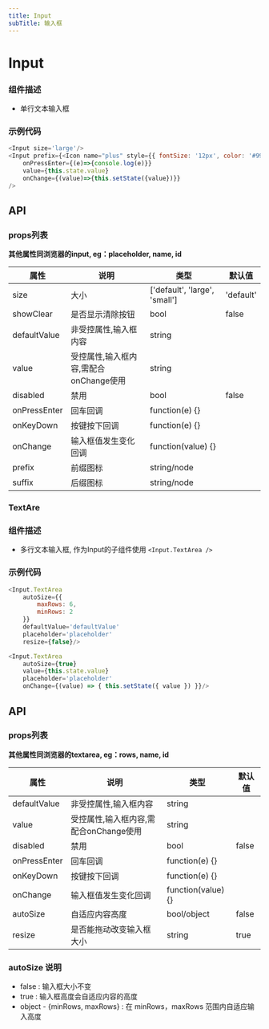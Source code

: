```yaml
---
title: Input
subTitle: 输入框
---
```


# Input

### 组件描述
- 单行文本输入框

### 示例代码

```js
<Input size='large'/>
<Input prefix={<Icon name="plus" style={{ fontSize: '12px', color: '#999'}} />}
	onPressEnter={(e)=>{console.log(e)}}
	value={this.state.value}
	onChange={(value)=>{this.setState({value})}}
/>
```

## API

### props列表
**其他属性同浏览器的input, eg：placeholder, name, id**

属性 | 说明 | 类型 | 默认值
----|-----|------|------
| size | 大小 | ['default', 'large', 'small'] | 'default' |
| showClear | 是否显示清除按钮 | bool | false |
| defaultValue | 非受控属性,输入框内容 | string |  |
| value | 受控属性,输入框内容,需配合onChange使用 | string |  |
| disabled | 禁用 | bool | false |
| onPressEnter | 回车回调 | function(e) {} |  |
| onKeyDown | 按键按下回调 | function(e) {} |  |
| onChange | 输入框值发生变化回调 | function(value) {} |  |
| prefix | 前缀图标 | string/node |  |
| suffix | 后缀图标 | string/node |  |

### TextAre

### 组件描述
- 多行文本输入框, 作为Input的子组件使用 `<Input.TextArea />`

### 示例代码

```js
<Input.TextArea
	autoSize={{
		maxRows: 6,
		minRows: 2
	}}
	defaultValue='defaultValue'
	placeholder='placeholder'
	resize={false}/>

<Input.TextArea
	autoSize={true}
	value={this.state.value}
	placeholder='placeholder'
	onChange={(value) => { this.setState({ value }) }}/>
```

## API

### props列表
**其他属性同浏览器的textarea, eg：rows, name, id**

属性 | 说明 | 类型 | 默认值
----|-----|------|------
| defaultValue | 非受控属性,输入框内容 | string |  |
| value | 受控属性,输入框内容,需配合onChange使用 | string |  |
| disabled | 禁用 | bool | false |
| onPressEnter | 回车回调 | function(e) {} |  |
| onKeyDown | 按键按下回调 | function(e) {} |  |
| onChange | 输入框值发生变化回调 | function(value) {} |  |
| autoSize | 自适应内容高度 | bool/object | false |
| resize | 是否能拖动改变输入框大小 | string | true |

### autoSize 说明
- false : 输入框大小不变
- true : 输入框高度会自适应内容的高度
- object - {minRows, maxRows} : 在 minRows，maxRows 范围内自适应输入高度
